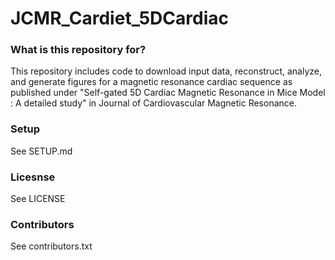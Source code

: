 # JCMR_Cardiet_5DCardiac #


### What is this repository for? ###
This repository includes code to download input data, reconstruct, analyze, and generate figures for a magnetic resonance cardiac sequence as published under "Self-gated 5D Cardiac Magnetic Resonance in Mice Model : A detailed study" in Journal of Cardiovascular Magnetic Resonance.

### Setup ###

See SETUP.md

### Licesnse ###

See LICENSE

### Contributors ###

See contributors.txt


